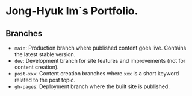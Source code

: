 # Jong-Hyuk Im`s Portfolio.

## Branches

- `main`: Production branch where published content goes live. Contains the latest stable version.
- `dev`: Development branch for site features and improvements (not for content creation).
- `post-xxx`: Content creation branches where `xxx` is a short keyword related to the post topic.
- `gh-pages`: Deployment branch where the built site is published.
